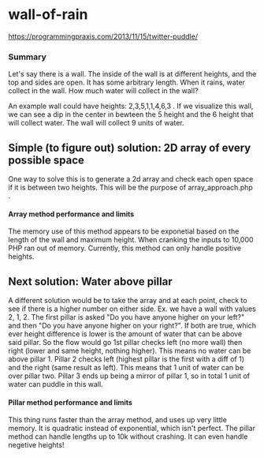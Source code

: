 # wall-of-rain

https://programmingpraxis.com/2013/11/15/twitter-puddle/

### Summary
Let's say there is a wall. The inside of the wall is at different heights, and the top and sides are open. It has some arbitrary length. When it rains, water collect in the wall. How much water will collect in the wall?

An example wall could have heights: 2,3,5,1,1,4,6,3 . If we visualize this wall, we can see a dip in the center in bewteen the 5 height and the 6 height that will collect water. The wall will collect 9 units of water.


## Simple (to figure out) solution: 2D array of every possible space
One way to solve this is to generate a 2d array and check each open space if it is between two heights. This will be the purpose of array_approach.php .

#### Array method performance and limits
The memory use of this method appears to be exponetial based on the length of the wall and maximum height. When cranking the inputs to 10,000 PHP ran out of memory.
Currently, this method can only handle positive heights.

## Next solution: Water above pillar
A different solution would be to take the array and at each point, check to see if there is a higher number on either side. Ex. we have a wall with values 2, 1, 2. The first pillar is asked "Do you have anyone higher on your left?" and then "Do you have anyone higher on your right?". If both are true, which ever height difference is lower is the amount of water that can be above said pillar. So the flow would go 1st pillar checks left (no more wall) then right (lower and same height, nothing higher). This means no water can be above pillar 1. Pillar 2 checks left (highest pillar is the first with a diff of 1) and the right (same result as left). This means that 1 unit of water can be over pillar two. Pillar 3 ends up being a mirror of pillar 1, so in total 1 unit of water can puddle in this wall.

#### Pillar method performance and limits
This thing runs faster than the array method, and uses up very little memory. It is quadratic instead of exponential, which isn't perfect. The pillar method can handle lengths up to 10k without crashing. It can even handle negetive heights!
